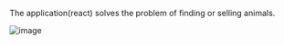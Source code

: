 The application(react) solves the problem of finding or selling animals.

![image](https://user-images.githubusercontent.com/92175747/204871862-261a648a-5d10-4c85-ac5e-83301446df32.png)

